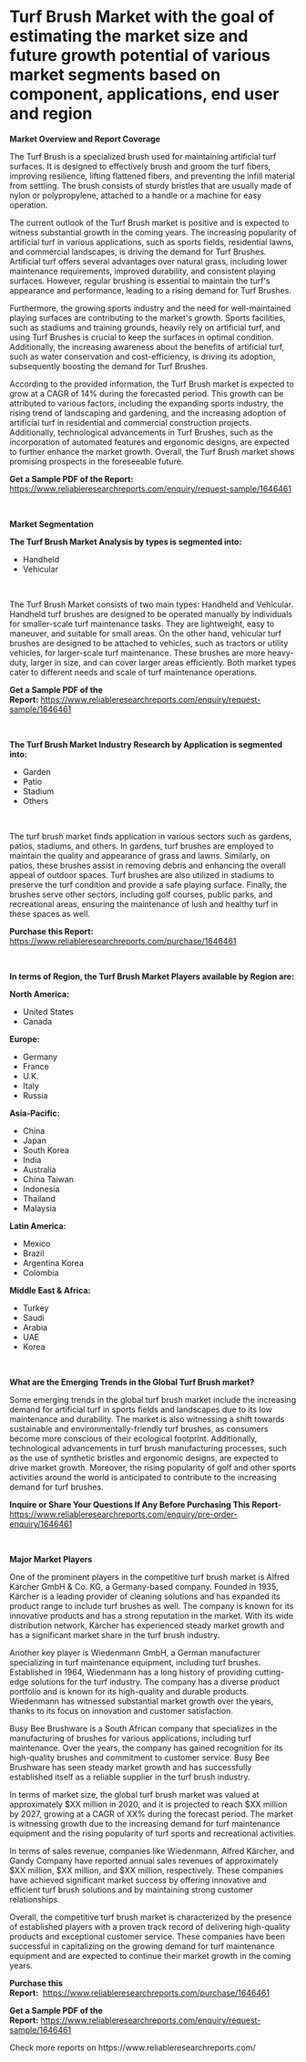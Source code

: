 <p><h1>Turf Brush Market with the goal of estimating the market size and future growth potential of various market segments based on component, applications, end user and region</h1></p><p><strong>Market Overview and Report Coverage</strong></p>
<p><p>The Turf Brush is a specialized brush used for maintaining artificial turf surfaces. It is designed to effectively brush and groom the turf fibers, improving resilience, lifting flattened fibers, and preventing the infill material from settling. The brush consists of sturdy bristles that are usually made of nylon or polypropylene, attached to a handle or a machine for easy operation.</p><p>The current outlook of the Turf Brush market is positive and is expected to witness substantial growth in the coming years. The increasing popularity of artificial turf in various applications, such as sports fields, residential lawns, and commercial landscapes, is driving the demand for Turf Brushes. Artificial turf offers several advantages over natural grass, including lower maintenance requirements, improved durability, and consistent playing surfaces. However, regular brushing is essential to maintain the turf's appearance and performance, leading to a rising demand for Turf Brushes.</p><p>Furthermore, the growing sports industry and the need for well-maintained playing surfaces are contributing to the market's growth. Sports facilities, such as stadiums and training grounds, heavily rely on artificial turf, and using Turf Brushes is crucial to keep the surfaces in optimal condition. Additionally, the increasing awareness about the benefits of artificial turf, such as water conservation and cost-efficiency, is driving its adoption, subsequently boosting the demand for Turf Brushes.</p><p>According to the provided information, the Turf Brush market is expected to grow at a CAGR of 14% during the forecasted period. This growth can be attributed to various factors, including the expanding sports industry, the rising trend of landscaping and gardening, and the increasing adoption of artificial turf in residential and commercial construction projects. Additionally, technological advancements in Turf Brushes, such as the incorporation of automated features and ergonomic designs, are expected to further enhance the market growth. Overall, the Turf Brush market shows promising prospects in the foreseeable future.</p></p>
<p><strong>Get a Sample PDF of the Report:</strong> <a href="https://www.reliableresearchreports.com/enquiry/request-sample/1646461">https://www.reliableresearchreports.com/enquiry/request-sample/1646461</a></p>
<p>&nbsp;</p>
<p><strong>Market Segmentation</strong></p>
<p><strong>The Turf Brush Market Analysis by types is segmented into:</strong></p>
<p><ul><li>Handheld</li><li>Vehicular</li></ul></p>
<p>&nbsp;</p>
<p><p>The Turf Brush Market consists of two main types: Handheld and Vehicular. Handheld turf brushes are designed to be operated manually by individuals for smaller-scale turf maintenance tasks. They are lightweight, easy to maneuver, and suitable for small areas. On the other hand, vehicular turf brushes are designed to be attached to vehicles, such as tractors or utility vehicles, for larger-scale turf maintenance. These brushes are more heavy-duty, larger in size, and can cover larger areas efficiently. Both market types cater to different needs and scale of turf maintenance operations.</p></p>
<p><strong>Get a Sample PDF of the Report:</strong>&nbsp;<a href="https://www.reliableresearchreports.com/enquiry/request-sample/1646461">https://www.reliableresearchreports.com/enquiry/request-sample/1646461</a></p>
<p>&nbsp;</p>
<p><strong>The Turf Brush Market Industry Research by Application is segmented into:</strong></p>
<p><ul><li>Garden</li><li>Patio</li><li>Stadium</li><li>Others</li></ul></p>
<p>&nbsp;</p>
<p><p>The turf brush market finds application in various sectors such as gardens, patios, stadiums, and others. In gardens, turf brushes are employed to maintain the quality and appearance of grass and lawns. Similarly, on patios, these brushes assist in removing debris and enhancing the overall appeal of outdoor spaces. Turf brushes are also utilized in stadiums to preserve the turf condition and provide a safe playing surface. Finally, the brushes serve other sectors, including golf courses, public parks, and recreational areas, ensuring the maintenance of lush and healthy turf in these spaces as well.</p></p>
<p><strong>Purchase this Report:</strong>&nbsp; <a href="https://www.reliableresearchreports.com/purchase/1646461">https://www.reliableresearchreports.com/purchase/1646461</a></p>
<p>&nbsp;</p>
<p><strong>In terms of Region, the Turf Brush Market Players available by Region are:</strong></p>
<p>
    <p> <strong> North America: </strong>
        <ul>
            <li>United States</li>
            <li>Canada</li>
        </ul>
        </p> 
    <p> <strong> Europe: </strong>
        <ul>
            <li>Germany</li>
            <li>France</li>
            <li>U.K.</li>
            <li>Italy</li>
            <li>Russia</li>
        </ul>
        </p> 
    <p> <strong> Asia-Pacific: </strong>
        <ul>
            <li>China</li>
            <li>Japan</li>
            <li>South Korea</li>
            <li>India</li>
            <li>Australia</li>
            <li>China Taiwan</li>
            <li>Indonesia</li>
            <li>Thailand</li>
            <li>Malaysia</li>
        </ul>
        </p> 
    <p> <strong> Latin America: </strong>
        <ul>
            <li>Mexico</li>
            <li>Brazil</li>
            <li>Argentina Korea</li>
            <li>Colombia</li>
        </ul>
        </p> 
    <p> <strong> Middle East & Africa: </strong>
        <ul>
            <li>Turkey</li>
            <li>Saudi</li>
            <li>Arabia</li>
            <li>UAE</li>
            <li>Korea</li>
        </ul>
    </p>
    </p>
<p>&nbsp;</p>
<p><strong>What are the Emerging Trends in the Global Turf Brush market?</strong></p>
<p><p>Some emerging trends in the global turf brush market include the increasing demand for artificial turf in sports fields and landscapes due to its low maintenance and durability. The market is also witnessing a shift towards sustainable and environmentally-friendly turf brushes, as consumers become more conscious of their ecological footprint. Additionally, technological advancements in turf brush manufacturing processes, such as the use of synthetic bristles and ergonomic designs, are expected to drive market growth. Moreover, the rising popularity of golf and other sports activities around the world is anticipated to contribute to the increasing demand for turf brushes.</p></p>
<p><strong>Inquire or Share Your Questions If Any Before Purchasing This Report</strong>- <a href="https://www.reliableresearchreports.com/enquiry/pre-order-enquiry/1646461">https://www.reliableresearchreports.com/enquiry/pre-order-enquiry/1646461</a></p>
<p>&nbsp;</p>
<p><strong>Major Market Players</strong></p>
<p><p>One of the prominent players in the competitive turf brush market is Alfred Kärcher GmbH & Co. KG, a Germany-based company. Founded in 1935, Kärcher is a leading provider of cleaning solutions and has expanded its product range to include turf brushes as well. The company is known for its innovative products and has a strong reputation in the market. With its wide distribution network, Kärcher has experienced steady market growth and has a significant market share in the turf brush industry.</p><p>Another key player is Wiedenmann GmbH, a German manufacturer specializing in turf maintenance equipment, including turf brushes. Established in 1964, Wiedenmann has a long history of providing cutting-edge solutions for the turf industry. The company has a diverse product portfolio and is known for its high-quality and durable products. Wiedenmann has witnessed substantial market growth over the years, thanks to its focus on innovation and customer satisfaction.</p><p>Busy Bee Brushware is a South African company that specializes in the manufacturing of brushes for various applications, including turf maintenance. Over the years, the company has gained recognition for its high-quality brushes and commitment to customer service. Busy Bee Brushware has seen steady market growth and has successfully established itself as a reliable supplier in the turf brush industry.</p><p>In terms of market size, the global turf brush market was valued at approximately $XX million in 2020, and it is projected to reach $XX million by 2027, growing at a CAGR of XX% during the forecast period. The market is witnessing growth due to the increasing demand for turf maintenance equipment and the rising popularity of turf sports and recreational activities.</p><p>In terms of sales revenue, companies like Wiedenmann, Alfred Kärcher, and Gandy Company have reported annual sales revenues of approximately $XX million, $XX million, and $XX million, respectively. These companies have achieved significant market success by offering innovative and efficient turf brush solutions and by maintaining strong customer relationships.</p><p>Overall, the competitive turf brush market is characterized by the presence of established players with a proven track record of delivering high-quality products and exceptional customer service. These companies have been successful in capitalizing on the growing demand for turf maintenance equipment and are expected to continue their market growth in the coming years.</p></p>
<p><strong>Purchase this Report:</strong>&nbsp;&nbsp;<a href="https://www.reliableresearchreports.com/purchase/1646461">https://www.reliableresearchreports.com/purchase/1646461</a></p>
<p></p>
<p><strong>Get a Sample PDF of the Report:</strong>&nbsp;<a href="https://www.reliableresearchreports.com/enquiry/request-sample/1646461">https://www.reliableresearchreports.com/enquiry/request-sample/1646461</a></p>
<p>Check more reports on https://www.reliableresearchreports.com/</p>